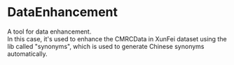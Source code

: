 # DataEnhancement
A tool for data enhancement.  
In this case, it's used to enhance the CMRCData in XunFei dataset using the lib called "synonyms", which is used to generate Chinese synonyms automatically.
